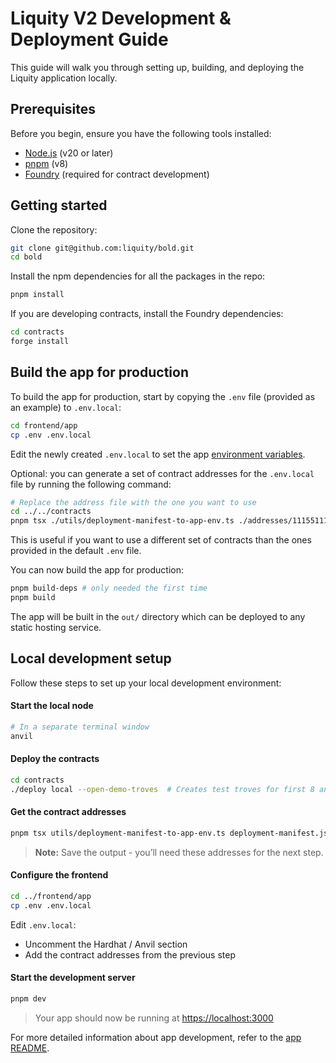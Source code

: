 # Liquity V2 Development & Deployment Guide

This guide will walk you through setting up, building, and deploying the Liquity application locally.

## Prerequisites

Before you begin, ensure you have the following tools installed:

- [Node.js](https://nodejs.org/) (v20 or later)
- [pnpm](https://pnpm.io/) (v8)
- [Foundry](https://book.getfoundry.sh/getting-started/installation) (required for contract development)

## Getting started

Clone the repository:

```bash
git clone git@github.com:liquity/bold.git
cd bold
```

Install the npm dependencies for all the packages in the repo:

```bash
pnpm install
```

If you are developing contracts, install the Foundry dependencies:

```bash
cd contracts
forge install
```

## Build the app for production

To build the app for production, start by copying the `.env` file (provided as an example) to `.env.local`:

```sh
cd frontend/app
cp .env .env.local
```

Edit the newly created `.env.local` to set the app [environment variables](./frontend/app/README.md#environment).

Optional: you can generate a set of contract addresses for the `.env.local` file by running the following command:

```bash
# Replace the address file with the one you want to use
cd ../../contracts
pnpm tsx ./utils/deployment-manifest-to-app-env.ts ./addresses/11155111.json
```

This is useful if you want to use a different set of contracts than the ones provided in the default `.env` file.

You can now build the app for production:

```bash
pnpm build-deps # only needed the first time
pnpm build
```

The app will be built in the `out/` directory which can be deployed to any static hosting service.

## Local development setup

Follow these steps to set up your local development environment:

#### Start the local node

```bash
# In a separate terminal window
anvil
```

#### Deploy the contracts

```bash
cd contracts
./deploy local --open-demo-troves  # Creates test troves for first 8 anvil accounts
```

#### Get the contract addresses

```bash
pnpm tsx utils/deployment-manifest-to-app-env.ts deployment-manifest.json
```

> **Note:** Save the output - you’ll need these addresses for the next step.

#### Configure the frontend

```bash
cd ../frontend/app
cp .env .env.local
```

Edit `.env.local`:

- Uncomment the Hardhat / Anvil section
- Add the contract addresses from the previous step

#### Start the development server

```bash
pnpm dev
```

> Your app should now be running at [https://localhost:3000](https://localhost:3000)

For more detailed information about app development, refer to the [app README](./frontend/app/README.md).
